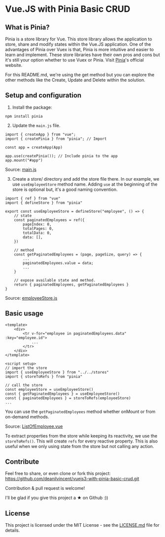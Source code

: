 # Vue.JS with Pinia Basic CRUD

## What is Pinia?
Pinia is a store library for Vue. This store library allows the application to store, share and modify states within the Vue.JS application. One of the advantages of Pinia over Vuex is that, Pinia is more intuitive and easier to learn and implement. These store libraries have their own pros and cons but it's still your option whether to use Vuex or Pinia. Visit [Pinia](https://pinia.vuejs.org/)'s official website.

For this README.md, we're using the get method but you can explore the other methods like the Create, Update and Delete within the solution.

## Setup and configuration

1. Install the package:
```
npm install pinia
```
2. Update the `main.js` file.
```
import { createApp } from "vue";
import { createPinia } from "pinia"; // Import

const app = createApp(App)

app.use(createPinia()); // Include pinia to the app
app.mount("#app")
```

Source: [main.js](./src/main.js)

3. Create a store/ directory and add the store file there. In our example, we use `useEmployeeStore` method name. Adding `use` at the beginning of the store is optional but, it's a good naming convention.
```
import { ref } from "vue"
import { defineStore } from "pinia"

export const useEmployeeStore = defineStore("employee", () => {
    // state
    const paginatedEmployees = ref({
        pageIndex: 0,
        totalPages: 0,
        totalData: 0,
        data: [],
    })
    
    // method
    const getPaginatedEmployees = (page, pageSize, query) => {
        ...
        paginatedEmployees.value = data;
        ...
    }
    
    // expose available state and method.
    return { paginatedEmployees, getPaginatedEmployees }
}
```
Source: [employeeStore.js](./src/stores/employeeStore.js)

## Basic usage
```
<template>
    <div>
        <tr v-for="employee in paginatedEmployees.data" :key="employee.id">
            ...
        </tr>
    </div>
</template>

<script setup>
// import the store
import { useEmployeeStore } from "../../stores"
import { storeToRefs } from "pinia"

// call the store
const employeeStore = useEmployeeStore()
const { getPaginatedEmployees } = useEmployeeStore()
const { paginatedEmployees } = storeToRefs(employeeStore)
...
```
You can use the `getPaginatedEmployees` method whether onMount or from on-demand methods.

Source: [ListOfEmployee.vue](./src/components/Employee/ListOfEmployee.vue)

To extract properties from the store while keeping its reactivity, we use the `storeToRefs()`. This will create `refs` for every reactive property. This is also useful when we only using state from the store but not calling any action.

## Contribute
Feel free to share, or even clone or fork this project: https://github.com/deanilvincent/vuejs3-with-pinia-basic-crud.git

Contribution & pull request is welcome!

I'll be glad if you give this project a ★ on Github :))

## License
This project is licensed under the MIT License - see the [LICENSE.md](./LICENSE) file for details.
